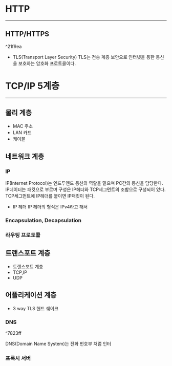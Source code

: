 
# HTTP
---
## HTTP/HTTPS

^21f9ea
- TLS(Transport Layer Security)
TLS는 전송 계층 보안으로 인터넷을 통한 통신을 보호하는 암호화 프로토콜이다.

# TCP/IP 5계층
---
## 물리 계층
- MAC 주소
- LAN 카드
- 케이블

## 네트워크 계층
### IP
IP(Internet Protocol)는 엔드투엔드 통신의 역할을 맡으며 PC간의 통신을 담당한다. 
IP데이터는 패킷으로 부르며 구성은 IP헤더와 TCP세그먼트의 조합으로 구성되어 있다.
TCP세그먼트에 IP헤더를 붙이면 IP패킷이 된다.

- IP 헤더
IP 헤더의 형식은 IPv4라고 해서 

### Encapsulation, Decapsulation

### 라우팅 프로토콜
## 트랜스포트 계층

- 트랜스포트 계층
- TCP,IP
- UDP

## 어플리케이션 계층

- 3 way TLS 핸드 쉐이크
### DNS

^7823ff

DNS(Domain Name System)는 전화 번호부 처럼 인터


### 프록시 서버